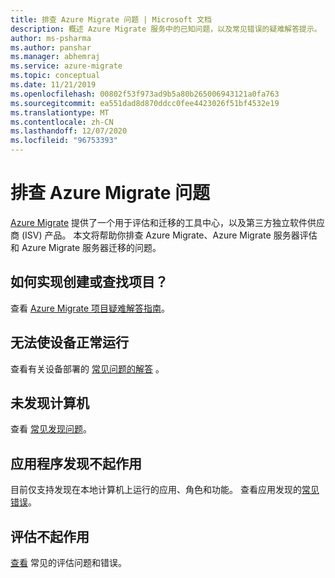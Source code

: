 ```yaml
---
title: 排查 Azure Migrate 问题 | Microsoft 文档
description: 概述 Azure Migrate 服务中的已知问题，以及常见错误的疑难解答提示。
author: ms-psharma
ms.author: panshar
ms.manager: abhemraj
ms.service: azure-migrate
ms.topic: conceptual
ms.date: 11/21/2019
ms.openlocfilehash: 00802f53f973ad9b5a80b265006943121a0fa763
ms.sourcegitcommit: ea551dad8d870ddcc0fee4423026f51bf4532e19
ms.translationtype: MT
ms.contentlocale: zh-CN
ms.lasthandoff: 12/07/2020
ms.locfileid: "96753393"
---
```

# <a name="troubleshoot-azure-migrate"></a>排查 Azure Migrate 问题

[Azure Migrate](migrate-services-overview.md) 提供了一个用于评估和迁移的工具中心，以及第三方独立软件供应商 (ISV) 产品。 本文将帮助你排查 Azure Migrate、Azure Migrate 服务器评估和 Azure Migrate 服务器迁移的问题。

## <a name="how-do-i-create-or-find-a-project"></a>如何实现创建或查找项目？

查看 [Azure Migrate 项目疑难解答指南](troubleshoot-project.md)。

## <a name="i-cant-get-the-appliance-working"></a>无法使设备正常运行

查看有关设备部署的 [常见问题的解答](troubleshoot-appliance-discovery.md) 。

## <a name="machines-arent-discovered"></a>未发现计算机

查看 [常见发现问题](common-questions-discovery-assessment.md)。

## <a name="app-discovery-isnt-working"></a>应用程序发现不起作用

目前仅支持发现在本地计算机上运行的应用、角色和功能。 查看应用发现的[常见错误](troubleshoot-appliance-discovery.md#common-app-discovery-errors)。

## <a name="assessment-isnt-working"></a>评估不起作用

[查看](troubleshoot-assessment.md) 常见的评估问题和错误。
